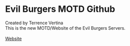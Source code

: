 # Evil Burgers MOTD Github
Created by Terrence Vertina
<br />
This is the new MOTD/Website of the Evil Burgers Servers.</a></i>
<br />
<br />
<a href="#">Website</a>
